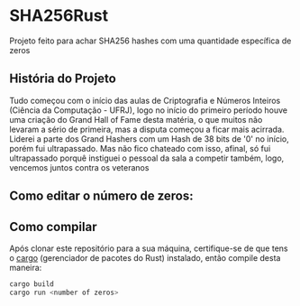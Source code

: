 # SHA256Rust
Projeto feito para achar SHA256 hashes com uma quantidade específica de zeros 

## História do Projeto
Tudo começou com o início das aulas de Criptografia e Números Inteiros (Ciência da Computação - UFRJ), logo no início do primeiro período houve uma criação do Grand Hall of Fame desta matéria, o que muitos não levaram a sério de primeira, mas a disputa começou a ficar mais acirrada. 
Liderei a parte dos Grand Hashers com um Hash de 38 bits de '0' no início, porém fui ultrapassado. Mas não fico chateado com isso, afinal, só fui ultrapassado porquê instiguei o pessoal da sala a competir também, logo, vencemos juntos contra os veteranos 

## Como editar o número de zeros: 

## Como compilar 
Após clonar este repositório para a sua máquina, certifique-se de que tens o [cargo](https://github.com/rust-lang/cargo) (gerenciador de pacotes do Rust) instalado, então compile desta maneira:
```bash
cargo build
cargo run <number of zeros>
```
